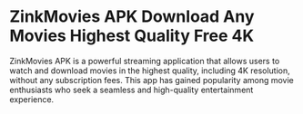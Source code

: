 # ZinkMovies APK Download Any Movies Highest Quality Free 4K

ZinkMovies APK is a powerful streaming application that allows users to watch and download movies in the highest quality, including 4K resolution, without any subscription fees. This app has gained popularity among movie enthusiasts who seek a seamless and high-quality entertainment experience.
